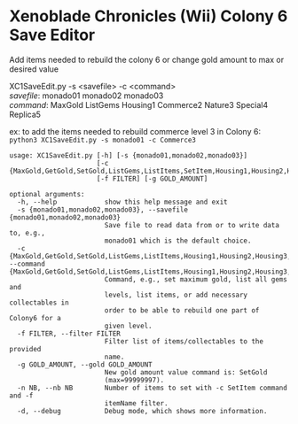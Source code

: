 # Xenoblade Chronicles (Wii) Colony 6 Save Editor
Add items needed to rebuild the colony 6 or change gold amount to max or desired value
  

XC1SaveEdit.py -s \<savefile\> -c \<command\>  
  *savefile*: monado01 monado02 monado03  
  *command*:  MaxGold ListGems Housing1 Commerce2 Nature3 Special4 Replica5  

ex: to add the items needed to rebuild commerce level 3 in Colony 6:  
```python3 XC1SaveEdit.py -s monado01 -c Commerce3```

```
usage: XC1SaveEdit.py [-h] [-s {monado01,monado02,monado03}]
                      [-c {MaxGold,GetGold,SetGold,ListGems,ListItems,SetItem,Housing1,Housing2,Housing3,Housing4,Housing5,Commerce1,Commerce2,Commerce3,Commerce4,Commerce5,Nature1,Nature2,Nature3,Nature4,Nature5,Special1,Special2,Special3,Special4,Special5,Replica1,Replica2,Replica3,Replica4,Replica5}]
                      [-f FILTER] [-g GOLD_AMOUNT]

optional arguments:
  -h, --help            show this help message and exit
  -s {monado01,monado02,monado03}, --savefile {monado01,monado02,monado03}
                        Save file to read data from or to write data to, e.g.,
                        monado01 which is the default choice.
  -c {MaxGold,GetGold,SetGold,ListGems,ListItems,Housing1,Housing2,Housing3,Housing4,Housing5,Commerce1,Commerce2,Commerce3,Commerce4,Commerce5,Nature1,Nature2,Nature3,Nature4,Nature5,Special1,Special2,Special3,Special4,Special5,Replica1,Replica2,Replica3,Replica4,Replica5}, --command {MaxGold,GetGold,SetGold,ListGems,ListItems,Housing1,Housing2,Housing3,Housing4,Housing5,Commerce1,Commerce2,Commerce3,Commerce4,Commerce5,Nature1,Nature2,Nature3,Nature4,Nature5,Special1,Special2,Special3,Special4,Special5,Replica1,Replica2,Replica3,Replica4,Replica5}
                        Command, e.g., set maximum gold, list all gems and
                        levels, list items, or add necessary collectables in
                        order to be able to rebuild one part of Colony6 for a
                        given level.
  -f FILTER, --filter FILTER
                        Filter list of items/collectables to the provided
                        name.
  -g GOLD_AMOUNT, --gold GOLD_AMOUNT
                        New gold amount value command is: SetGold
                        (max=99999997).
  -n NB, --nb NB        Number of items to set with -c SetItem command and -f
                        itemName filter.
  -d, --debug           Debug mode, which shows more information.
```

